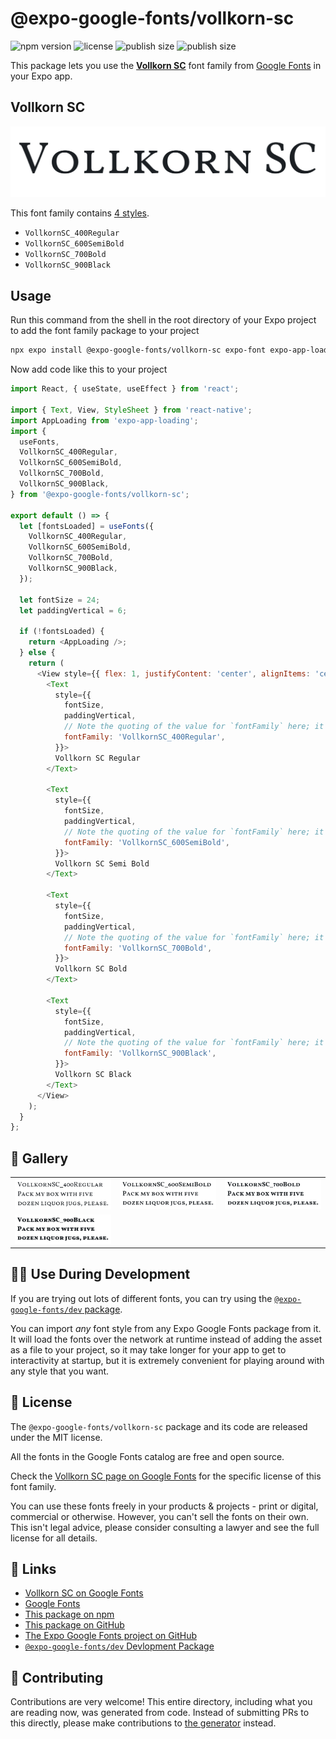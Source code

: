 # @expo-google-fonts/vollkorn-sc

![npm version](https://flat.badgen.net/npm/v/@expo-google-fonts/vollkorn-sc)
![license](https://flat.badgen.net/github/license/expo/google-fonts)
![publish size](https://flat.badgen.net/packagephobia/install/@expo-google-fonts/vollkorn-sc)
![publish size](https://flat.badgen.net/packagephobia/publish/@expo-google-fonts/vollkorn-sc)

This package lets you use the [**Vollkorn SC**](https://fonts.google.com/specimen/Vollkorn+SC) font family from [Google Fonts](https://fonts.google.com/) in your Expo app.

## Vollkorn SC

![Vollkorn SC](./font-family.png)

This font family contains [4 styles](#-gallery).

- `VollkornSC_400Regular`
- `VollkornSC_600SemiBold`
- `VollkornSC_700Bold`
- `VollkornSC_900Black`

## Usage

Run this command from the shell in the root directory of your Expo project to add the font family package to your project
```sh
npx expo install @expo-google-fonts/vollkorn-sc expo-font expo-app-loading
```

Now add code like this to your project
```js
import React, { useState, useEffect } from 'react';

import { Text, View, StyleSheet } from 'react-native';
import AppLoading from 'expo-app-loading';
import {
  useFonts,
  VollkornSC_400Regular,
  VollkornSC_600SemiBold,
  VollkornSC_700Bold,
  VollkornSC_900Black,
} from '@expo-google-fonts/vollkorn-sc';

export default () => {
  let [fontsLoaded] = useFonts({
    VollkornSC_400Regular,
    VollkornSC_600SemiBold,
    VollkornSC_700Bold,
    VollkornSC_900Black,
  });

  let fontSize = 24;
  let paddingVertical = 6;

  if (!fontsLoaded) {
    return <AppLoading />;
  } else {
    return (
      <View style={{ flex: 1, justifyContent: 'center', alignItems: 'center' }}>
        <Text
          style={{
            fontSize,
            paddingVertical,
            // Note the quoting of the value for `fontFamily` here; it expects a string!
            fontFamily: 'VollkornSC_400Regular',
          }}>
          Vollkorn SC Regular
        </Text>

        <Text
          style={{
            fontSize,
            paddingVertical,
            // Note the quoting of the value for `fontFamily` here; it expects a string!
            fontFamily: 'VollkornSC_600SemiBold',
          }}>
          Vollkorn SC Semi Bold
        </Text>

        <Text
          style={{
            fontSize,
            paddingVertical,
            // Note the quoting of the value for `fontFamily` here; it expects a string!
            fontFamily: 'VollkornSC_700Bold',
          }}>
          Vollkorn SC Bold
        </Text>

        <Text
          style={{
            fontSize,
            paddingVertical,
            // Note the quoting of the value for `fontFamily` here; it expects a string!
            fontFamily: 'VollkornSC_900Black',
          }}>
          Vollkorn SC Black
        </Text>
      </View>
    );
  }
};

```

## 🔡 Gallery


||||
|-|-|-|
|![VollkornSC_400Regular](./VollkornSC_400Regular.ttf.png)|![VollkornSC_600SemiBold](./VollkornSC_600SemiBold.ttf.png)|![VollkornSC_700Bold](./VollkornSC_700Bold.ttf.png)||
|![VollkornSC_900Black](./VollkornSC_900Black.ttf.png)||||


## 👩‍💻 Use During Development

If you are trying out lots of different fonts, you can try using the [`@expo-google-fonts/dev` package](https://github.com/expo/google-fonts/tree/master/font-packages/dev#readme).

You can import *any* font style from any Expo Google Fonts package from it. It will load the fonts
over the network at runtime instead of adding the asset as a file to your project, so it may take longer
for your app to get to interactivity at startup, but it is extremely convenient
for playing around with any style that you want.

## 📖 License

The `@expo-google-fonts/vollkorn-sc` package and its code are released under the MIT license.

All the fonts in the Google Fonts catalog are free and open source.

Check the [Vollkorn SC page on Google Fonts](https://fonts.google.com/specimen/Vollkorn+SC) for the specific license of this font family.

You can use these fonts freely in your products & projects - print or digital, commercial or otherwise. However, you can't sell the fonts on their own. This isn't legal advice, please consider consulting a lawyer and see the full license for all details.

## 🔗 Links

- [Vollkorn SC on Google Fonts](https://fonts.google.com/specimen/Vollkorn+SC)
- [Google Fonts](https://fonts.google.com/)
- [This package on npm](https://www.npmjs.com/package/@expo-google-fonts/vollkorn-sc)
- [This package on GitHub](https://github.com/expo/google-fonts/tree/master/font-packages/vollkorn-sc)
- [The Expo Google Fonts project on GitHub](https://github.com/expo/google-fonts)
- [`@expo-google-fonts/dev` Devlopment Package](https://github.com/expo/google-fonts/tree/master/font-packages/dev)

## 🤝 Contributing

Contributions are very welcome! This entire directory, including what you are reading now, was generated from code. Instead of submitting PRs to this directly, please make contributions to [the generator](https://github.com/expo/google-fonts/tree/master/packages/generator) instead.
